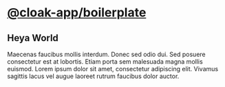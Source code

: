 # [@cloak-app/boilerplate](https://github.com/BKWLD/cloak-boilerplate)

## Heya World

Maecenas faucibus mollis interdum. Donec sed odio dui. Sed posuere consectetur est at lobortis. Etiam porta sem malesuada magna mollis euismod. Lorem ipsum dolor sit amet, consectetur adipiscing elit. Vivamus sagittis lacus vel augue laoreet rutrum faucibus dolor auctor.
